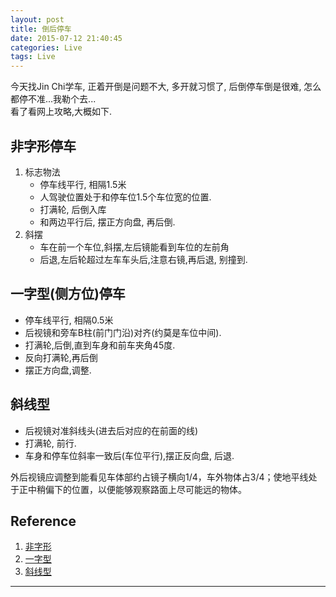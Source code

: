 ```yaml
---
layout: post
title: 倒后停车
date: 2015-07-12 21:40:45
categories: Live
tags: Live
---
```


今天找Jin Chi学车, 正着开倒是问题不大, 多开就习惯了, 后倒停车倒是很难, 怎么都停不准...我勒个去...  
看了看网上攻略,大概如下.

## 非字形停车

1. 标志物法
	- 停车线平行, 相隔1.5米
	- 人驾驶位置处于和停车位1.5个车位宽的位置.
	- 打满轮, 后倒入库
	- 和两边平行后, 摆正方向盘, 再后倒.
2. 斜摆
	- 车在前一个车位,斜摆,左后镜能看到车位的左前角
	- 后退,左后轮超过左车车头后,注意右镜,再后退, 别撞到.

## 一字型(侧方位)停车

- 停车线平行, 相隔0.5米
- 后视镜和旁车B柱(前门门沿)对齐(约莫是车位中间).
- 打满轮,后倒,直到车身和前车夹角45度.
- 反向打满轮,再后倒
- 摆正方向盘,调整.

## 斜线型

- 后视镜对准斜线头(进去后对应的在前面的线)
- 打满轮, 前行.
- 车身和停车位斜率一致后(车位平行),摆正反向盘, 后退.

外后视镜应调整到能看见车体部约占镜子横向1/4，车外物体占3/4；使地平线处于正中稍偏下的位置，以便能够观察路面上尽可能远的物体。

## Reference

1. [非字形](http://news.16888.com/a/2014/0610/367564.html)
2. [一字型](http://news.16888.com/a/2014/0528/367562.html)
3. [斜线型](http://news.16888.com/a/2014/0618/367566.html)

------
